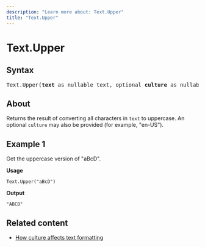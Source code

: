 ```yaml
---
description: "Learn more about: Text.Upper"
title: "Text.Upper"
---
```

# Text.Upper

## Syntax

<pre>
Text.Upper(<b>text</b> as nullable text, optional <b>culture</b> as nullable text) as nullable text
</pre>  
  
## About

Returns the result of converting all characters in `text` to uppercase. An optional `culture` may also be provided (for example, "en-US").

## Example 1

Get the uppercase version of "aBcD".

**Usage**

```powerquery-m
Text.Upper("aBcD")
```

**Output**

`"ABCD"`

## Related content

* [How culture affects text formatting](how-culture-affects-text-formatting.md)
